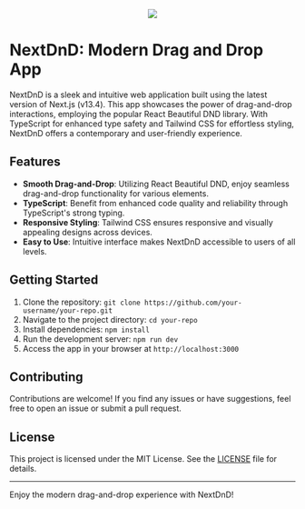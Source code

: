 
<p align="center">
  <a aria-label="Vercel logo" >
    <img src=" aesfewfwe">
  </a>
</p>

# NextDnD: Modern Drag and Drop App

NextDnD is a sleek and intuitive web application built using the latest version of Next.js (v13.4). This app showcases the power of drag-and-drop interactions, employing the popular React Beautiful DND library. With TypeScript for enhanced type safety and Tailwind CSS for effortless styling, NextDnD offers a contemporary and user-friendly experience.

## Features

- **Smooth Drag-and-Drop**: Utilizing React Beautiful DND, enjoy seamless drag-and-drop functionality for various elements.
- **TypeScript**: Benefit from enhanced code quality and reliability through TypeScript's strong typing.
- **Responsive Styling**: Tailwind CSS ensures responsive and visually appealing designs across devices.
- **Easy to Use**: Intuitive interface makes NextDnD accessible to users of all levels.

## Getting Started

1. Clone the repository: `git clone https://github.com/your-username/your-repo.git`
2. Navigate to the project directory: `cd your-repo`
3. Install dependencies: `npm install`
4. Run the development server: `npm run dev`
5. Access the app in your browser at `http://localhost:3000`

## Contributing

Contributions are welcome! If you find any issues or have suggestions, feel free to open an issue or submit a pull request.

## License

This project is licensed under the MIT License. See the [LICENSE](LICENSE) file for details.

---

Enjoy the modern drag-and-drop experience with NextDnD!


